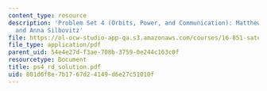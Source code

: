 ```yaml
---
content_type: resource
description: 'Problem Set 4 (Orbits, Power, and Communication): Matthew Richards,
  and Anna Silbovitz'
file: https://ol-ocw-studio-app-qa.s3.amazonaws.com/courses/16-851-satellite-engineering-fall-2003/801d6f8e7b1767d24149d6e27c51010f_ps4_rd_solution.pdf
file_type: application/pdf
parent_uid: 54e4e27d-f3ae-708b-3759-0e244c163c0f
resourcetype: Document
title: ps4_rd_solution.pdf
uid: 801d6f8e-7b17-67d2-4149-d6e27c51010f
---
```

